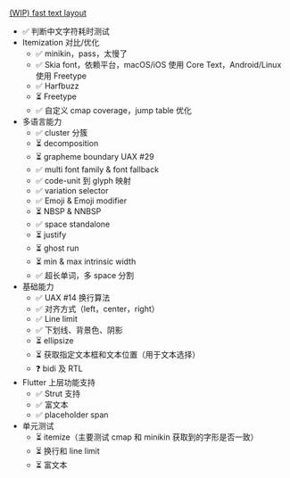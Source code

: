 [(WIP) fast text layout](https://github.com/NanoMichael/engine/pull/3)

- ✅ 判断中文字符耗时测试
- Itemization 对比/优化
  - ✅ minikin，pass，太慢了
  - ✅ Skia font，依赖平台，macOS/iOS 使用 Core Text，Android/Linux 使用 Freetype
  - ✅ Harfbuzz
  - ⏳ Freetype
  - ✅ 自定义 cmap coverage，jump table 优化
- 多语言能力
  - ✅ cluster 分簇
  - ⏳ decomposition
  - ⏳ grapheme boundary UAX #29
  - ✅ multi font family & font fallback
  - ✅ code-unit 到 glyph 映射
  - ✅ variation selector
  - ✅ Emoji & Emoji modifier
  - ⏳ NBSP & NNBSP
  - ✅ space standalone
  - ⏳ justify
  - ⏳ ghost run
  - ⏳ min & max intrinsic width
  - ✅ 超长单词，多 space 分割
- 基础能力
  - ✅ UAX #14 换行算法
  - ✅ 对齐方式（left，center，right）
  - ✅ Line limit
  - ✅ 下划线、背景色、阴影
  - ⏳ ellipsize
  - ⏳ 获取指定文本框和文本位置（用于文本选择）
  - ❓ bidi 及 RTL
- Flutter 上层功能支持
  - ✅ Strut 支持
  - ✅ 富文本
  - ✅ placeholder span
- 单元测试
  - ⏳ itemize（主要测试 cmap 和 minikin 获取到的字形是否一致）
  - ⏳ 换行和 line limit
  - ⏳ 富文本